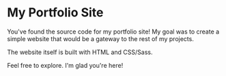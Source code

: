 # My Portfolio Site

You've found the source code for my portfolio site!  My goal was to create a simple website that would be a gateway to the rest of my projects. 

The website itself is built with HTML and CSS/Sass.  

Feel free to explore.  I'm glad you're here! 
